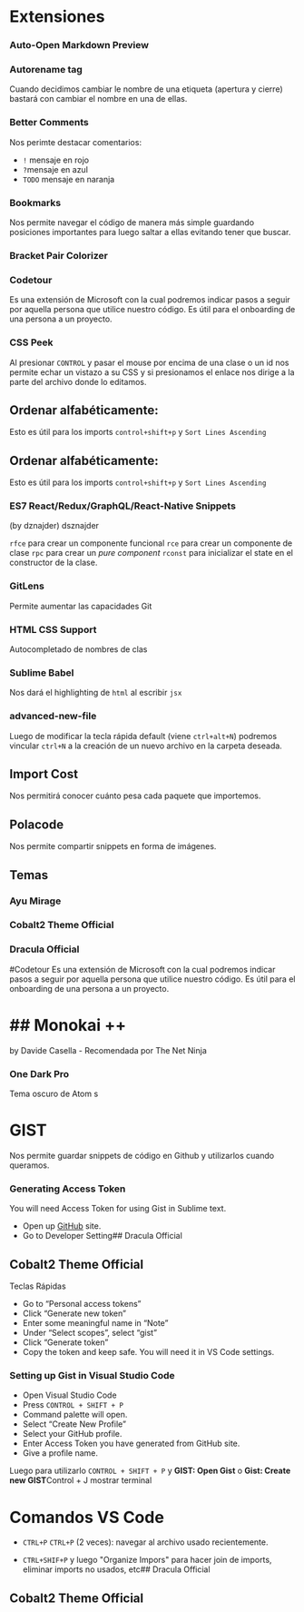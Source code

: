 # Extensiones

### Auto-Open Markdown Preview

### Autorename tag
Cuando decidimos cambiar le nombre de una etiqueta (apertura y cierre) bastará con cambiar el nombre en una de ellas.

### Better Comments
Nos perimte destacar comentarios:
* `!` mensaje en rojo
* `?`mensaje en azul
* `TODO` mensaje en naranja

### Bookmarks
Nos permite navegar el código de manera más simple guardando posiciones importantes para luego saltar a ellas evitando tener que buscar.

### Bracket Pair Colorizer

### Codetour
Es una extensión de Microsoft con la cual podremos indicar pasos a seguir por aquella persona que utilice nuestro código. Es útil para el onboarding de una persona a un proyecto. 

### CSS Peek
Al presionar `CONTROL` y pasar el mouse por encima de una clase o un id nos permite echar un vistazo a su CSS y si presionamos el enlace nos dirige a la parte del archivo donde lo editamos.

## Ordenar alfabéticamente:
Esto es útil para los imports `control+shift+p` y `Sort Lines Ascending`
## Ordenar alfabéticamente:
Esto es útil para los imports `control+shift+p` y `Sort Lines Ascending`
### ES7 React/Redux/GraphQL/React-Native Snippets
(by dznajder)
dsznajder

`rfce` para crear un componente funcional
`rce` para crear un componente de clase 
`rpc` para crear un *pure component*
`rconst` para inicializar el state en el constructor de la clase.

### GitLens
Permite aumentar las capacidades Git

### HTML CSS Support
Autocompletado de nombres de clas

### Sublime Babel
Nos dará el highlighting de `html` al escribir `jsx`

### advanced-new-file
Luego de modificar la tecla rápida default (viene `ctrl+alt+N`) podremos vincular `ctrl+N` a la creación de un nuevo archivo en la carpeta deseada.

## Import Cost
Nos permitirá conocer cuánto pesa cada paquete que importemos.

## Polacode
Nos permite compartir snippets en forma de imágenes.


## Temas
### Ayu Mirage
### Cobalt2 Theme Official
### Dracula Official 
#Codetour
Es una extensión de Microsoft con la cual podremos indicar pasos a seguir por aquella persona que utilice nuestro código. Es útil para el onboarding de una persona a un proyecto. 

# ## Monokai ++
by Davide Casella - Recomendada por The Net Ninja
### One Dark Pro
Tema oscuro de Atom
s



# GIST
Nos permite guardar snippets de código en Github  y utilizarlos cuando queramos. 
### Generating Access Token
You will need Access Token for using Gist in Sublime text.
-   Open up  [GitHub](https://github.com/)  site.
-   Go to Developer Setting## Dracula Official
## Cobalt2 Theme Official


 Teclas Rápidas
-   Go to “Personal access tokens”
-   Click “Generate new token”
-   Enter some meaningful name in “Note”
-   Under “Select scopes”, select “gist”
-   Click “Generate token”
-   Copy the token and keep safe. You will need it in VS Code settings.

### **Setting up Gist in Visual Studio Code**
-   Open Visual Studio Code
-   Press `CONTROL + SHIFT + P`
-   Command palette will open.
-   Select “Create New Profile”
-   Select your GitHub profile.
-   Enter Access Token you have generated from GitHub site.
-   Give a profile name.

Luego para utilizarlo `CONTROL + SHIFT + P` y **GIST:  Open Gist** o **Gist: Create new GIST**Control + J mostrar terminal

# Comandos VS Code
* `CTRL+P` `CTRL+P` (2 veces): navegar al archivo usado recientemente.

* `CTRL+SHIF+P` y luego "Organize Impors" para hacer join de imports, eliminar imports no usados, etc## Dracula Official

## Cobalt2 Theme Official